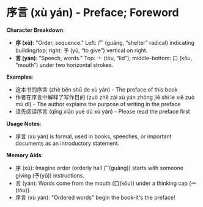 # **序言 (xù yán) - Preface; Foreword**

**Character Breakdown**:  
- **序 (xù)**: "Order, sequence." Left: 广 (guǎng, “shelter” radical) indicating building/top; right: 予 (yǔ, “to give”) vertical on right.  
- **言 (yán)**: "Speech, words." Top: 亠 (tóu, “lid”); middle-bottom: 口 (kǒu, “mouth”) under two horizontal strokes.

**Examples**:  
- 这本书的序言 (zhè běn shū de xù yán) - The preface of this book  
- 作者在序言中解释了写作目的 (zuò zhě zài xù yán zhōng jiě shì le xiě zuò mù dì) - The author explains the purpose of writing in the preface  
- 请先阅读序言 (qǐng xiān yuè dú xù yán) - Please read the preface first

**Usage Notes**:  
- 序言 (xù yán) is formal, used in books, speeches, or important documents as an introductory statement.

**Memory Aids**:  
- 序 (xù): Imagine order (orderly hall 广(guǎng)) starts with someone giving (予(yǔ)) instructions.  
- 言 (yán): Words come from the mouth (口(kǒu)) under a thinking cap (亠(tóu)).  
- 序言 (xù yán): "Ordered words" begin the book-it's the preface!